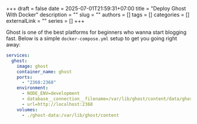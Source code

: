 +++
draft = false
date = 2025-07-01T21:59:31+07:00
title = "Deploy Ghost With Docker"
description = ""
slug = ""
authors = []
tags = []
categories = []
externalLink = ""
series = []
+++

Ghost is one of the best platforms for beginners who wanna start blogging fast.
Below is a simple `docker-compose.yml` setup to get you going right away:

```yaml
services:
  ghost:
    image: ghost
    container_name: ghost
    ports:
      - "2368:2368"
    environment:
      - NODE_ENV=development
      - database__connection__filename=/var/lib/ghost/content/data/ghost.db
      - url=http://localhost:2368
    volumes:
      - ./ghost-data:/var/lib/ghost/content

```

